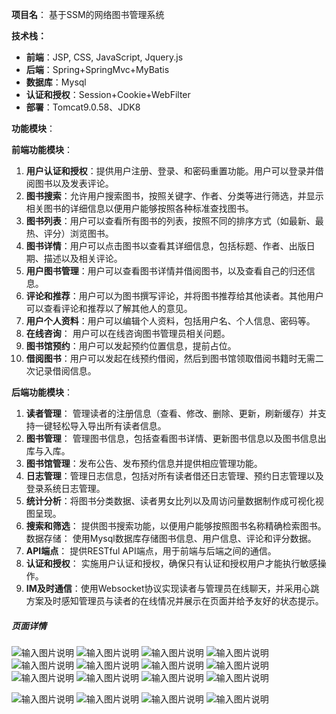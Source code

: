 
**项目名**： 基于SSM的网络图书管理系统

**技术栈：**

- **前端**：JSP, CSS, JavaScript, Jquery.js
- **后端**：Spring+SpringMvc+MyBatis
- **数据库**：Mysql
- **认证和授权**：Session+Cookie+WebFilter
- **部署**：Tomcat9.0.58、JDK8

**功能模块**：

**前端功能模块**：

1. **用户认证和授权**：提供用户注册、登录、和密码重置功能。用户可以登录并借阅图书以及发表评论。
2. **图书搜索**：允许用户搜索图书，按照关键字、作者、分类等进行筛选，并显示相关图书的详细信息以便用户能够按照各种标准查找图书。
3. **图书列表**：用户可以查看所有图书的列表，按照不同的排序方式（如最新、最热、评分）浏览图书。
4. **图书详情**：用户可以点击图书以查看其详细信息，包括标题、作者、出版日期、描述以及相关评论。
5. **用户图书管理**：用户可以查看图书详情并借阅图书，以及查看自己的归还信息。
6. **评论和推荐**：用户可以为图书撰写评论，并将图书推荐给其他读者。其他用户可以查看评论和推荐以了解其他人的意见。
7. **用户个人资料**：用户可以编辑个人资料，包括用户名、个人信息、密码等。
8. **在线咨询**： 用户可以在线咨询图书管理员相关问题。
9. **图书馆预约**：用户可以发起预约位置信息，提前占位。
10. **借阅图书**：用户可以发起在线预约借阅，然后到图书馆领取借阅书籍时无需二次记录借阅信息。

**后端功能模块**：

1. **读者管理**： 管理读者的注册信息（查看、修改、删除、更新，刷新缓存）并支持一键轻松导入导出所有读者信息。
2. **图书管理**： 管理图书信息，包括查看图书详情、更新图书信息以及图书信息出库与入库。
3. **图书馆管理**：发布公告、发布预约信息并提供相应管理功能。
4. **日志管理**：管理日志信息，包括对所有读者借还日志管理、预约日志管理以及登录系统日志管理。
5. **统计分析**：将图书分类数据、读者男女比列以及周访问量数据制作成可视化视图呈现。
6. **搜索和筛选**： 提供图书搜索功能，以便用户能够按照图书名称精确检索图书。数据存储： 使用Mysql数据库存储图书信息、用户信息、评论和评分数据。
7. **API端点**： 提供RESTful API端点，用于前端与后端之间的通信。
8. **认证和授权**： 实施用户认证和授权，确保只有认证和授权用户才能执行敏感操作。
9. **IM及时通信**：使用Websocket协议实现读者与管理员在线聊天，并采用心跳方案及时感知管理员与读者的在线情况并展示在页面并给予友好的状态提示。

##### 页面详情
![输入图片说明](library_images/%E5%B1%8F%E5%B9%95%E6%88%AA%E5%9B%BE%202023-11-05%20002212.png)
![输入图片说明](library_images/%E5%B1%8F%E5%B9%95%E6%88%AA%E5%9B%BE%202023-11-04%20233734.png)
![输入图片说明](library_images/%E5%B1%8F%E5%B9%95%E6%88%AA%E5%9B%BE%202023-11-04%20233810.png)
![输入图片说明](library_images/%E5%B1%8F%E5%B9%95%E6%88%AA%E5%9B%BE%202023-11-04%20233651.png)
![输入图片说明](library_images/%E5%B1%8F%E5%B9%95%E6%88%AA%E5%9B%BE%202023-11-04%20232621.png)
![输入图片说明](library_images/%E5%B1%8F%E5%B9%95%E6%88%AA%E5%9B%BE%202023-11-04%20232645.png)
![输入图片说明](library_images/%E5%B1%8F%E5%B9%95%E6%88%AA%E5%9B%BE%202023-11-04%20233523.png)
![输入图片说明](library_images/%E5%B1%8F%E5%B9%95%E6%88%AA%E5%9B%BE%202023-11-04%20233523.png)
![输入图片说明](library_images/%E5%B1%8F%E5%B9%95%E6%88%AA%E5%9B%BE%202023-11-04%20233417.png)
![输入图片说明](library_images/%E5%B1%8F%E5%B9%95%E6%88%AA%E5%9B%BE%202023-11-04%20233358.png)
![输入图片说明](library_images/%E5%B1%8F%E5%B9%95%E6%88%AA%E5%9B%BE%202023-11-04%20233015.png)
![输入图片说明](library_images/%E5%B1%8F%E5%B9%95%E6%88%AA%E5%9B%BE%202023-11-04%20232935.png)

![输入图片说明](library_images/%E5%B1%8F%E5%B9%95%E6%88%AA%E5%9B%BE%202023-11-04%20233734.png)
![输入图片说明](library_images/%E5%B1%8F%E5%B9%95%E6%88%AA%E5%9B%BE%202023-11-04%20233810.png)
![输入图片说明](library_images/%E5%B1%8F%E5%B9%95%E6%88%AA%E5%9B%BE%202023-11-04%20233835.png)
![输入图片说明](library_images/%E5%B1%8F%E5%B9%95%E6%88%AA%E5%9B%BE%202023-11-04%20234237.png)

